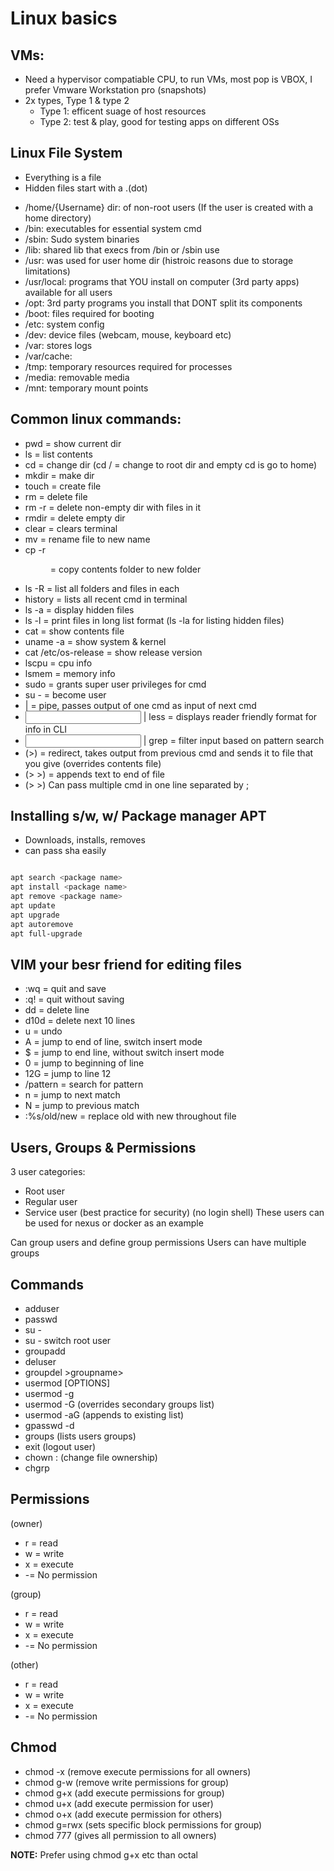# Linux basics

## VMs:

- Need a hypervisor compatiable CPU, to run VMs, most pop is VBOX, I prefer Vmware Workstation pro (snapshots)
- 2x types, Type 1 & type 2
    - Type 1: efficent suage of host resources
    - Type 2: test & play, good for testing apps on different OSs

## Linux File System

- Everything is a file
- Hidden files start with a .(dot)

* /home/{Username} dir: of non-root users (If the user is created with a home directory)
* /bin: executables for essential system cmd
* /sbin: Sudo system binaries
* /lib: shared lib that execs from /bin or /sbin use
* /usr: was used for user home dir (histroic reasons due to storage limitations)
* /usr/local: programs that YOU install on computer (3rd party apps) available for all users
* /opt: 3rd party programs you install that DONT split its components
* /boot: files required for booting
* /etc: system config
* /dev: device files (webcam, mouse, keyboard etc)
* /var: stores logs
* /var/cache:
* /tmp: temporary resources required for processes
* /media: removable media
* /mnt: temporary mount points

## Common linux commands:

* pwd = show current dir
* ls = list contents
* cd = change dir (cd / = change to root dir and empty cd is go to home)
* mkdir = make dir
* touch = create file
* rm = delete file
* rm -r = delete non-empty dir with files in it
* rmdir = delete empty dir
* clear = clears terminal
* mv <old-name> <new-name> = rename file to new name
* cp -r <dir> <new-dir> = copy contents folder to new folder
* ls -R = list all folders and files in each
* history = lists all recent cmd in terminal
* ls -a = display hidden files
* ls -l = print files in long list format (ls -la for listing hidden files)
* cat = show contents file
* uname -a = show system & kernel
* cat /etc/os-release = show release version
* lscpu = cpu info
* lsmem = memory info
* sudo = grants super user privileges for cmd
* su - <username> = become user
* | = pipe, passes output of one cmd as input of next cmd
* <input> | less = displays reader friendly format for info in CLI
* <input> | grep <pattern> = filter input based on pattern search
*  (>) = redirect, takes output from previous cmd and sends it to file that you give (overrides contents file)
* (> >) = appends text to end of file
* (> >) Can pass multiple cmd in one line separated by ;

## Installing s/w, w/ Package manager APT

- Downloads, installs, removes
- can pass sha easily

```bash

apt search <package name>
apt install <package name>
apt remove <package name>
apt update
apt upgrade
apt autoremove
apt full-upgrade


```


## VIM your besr friend for editing files

* :wq = quit and save
* :q! = quit without saving
* dd = delete line
* d10d = delete next 10 lines
* u = undo
* A = jump to end of line, switch insert mode
* $ = jump to end line, without switch insert mode
* 0 = jump to beginning of line
* 12G = jump to line 12
* /pattern = search for pattern
* n = jump to next match
* N = jump to previous match
* :%s/old/new = replace old with new throughout file

## Users, Groups & Permissions

3 user categories:

* Root user
* Regular user
* Service user (best practice for security) (no login shell) These users can be used for nexus or docker as an example

Can group users and define group permissions
Users can have multiple groups

## Commands

* adduser <username>
* passwd <username>
* su - <username>
* su - switch root user
* groupadd <groupname>
* deluser <username>
* groupdel >groupname>
* usermod [OPTIONS] <username>
* usermod -g <groupname> <username>
* usermod -G <groupname> <username> (overrides secondary groups list)
* usermod -aG <groupname> <username> (appends to existing list)
* gpasswd -d <username> <groupname>
* groups <username> (lists users groups)
* exit (logout user)
* chown <username>:<groupname> <filename> (change file ownership)
* chgrp <groupname> <filename>

## Permissions

(owner)

* r = read
* w = write
* x = execute
* -= No permission

(group)

* r = read
* w = write
* x = execute
* -= No permission

(other)

* r = read
* w = write
* x = execute
* -= No permission

## Chmod
* chmod -x <filename> (remove execute permissions for all owners)
* chmod g-w <filename> (remove write permissions for group)
* chmod g+x <filename> (add execute permissions for group)
* chmod u+x <filename> (add execute permission for user)
* chmod o+x <filename> (add execute permission for others)
* chmod g=rwx <filename> (sets specific block permissions for group)
* chmod 777 <filename> (gives all permission to all owners)

__NOTE:__ Prefer using chmod g+x etc than octal